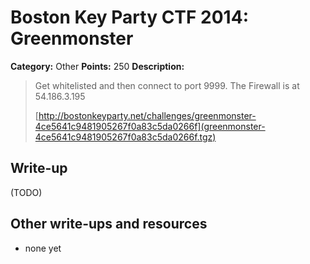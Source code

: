 # Boston Key Party CTF 2014: Greenmonster

**Category:** Other
**Points:** 250
**Description:**

> Get whitelisted and then connect to port 9999. The Firewall is at 54.186.3.195
>
> [http://bostonkeyparty.net/challenges/greenmonster-4ce5641c9481905267f0a83c5da0266f](greenmonster-4ce5641c9481905267f0a83c5da0266f.tgz)

## Write-up

(TODO)

## Other write-ups and resources

* none yet
